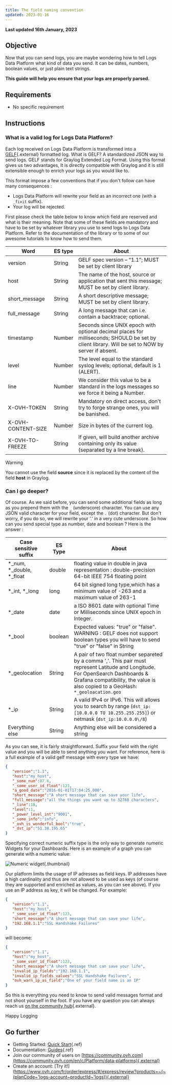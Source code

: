 ```yaml
---
title: The field naming convention
updated: 2023-01-16
---
```


**Last updated 16th January, 2023**

## Objective

Now that you can send logs, you are maybe wondering how to tell Logs Data Platform what kind of data you send. It can be dates, numbers, boolean values, or just plain text strings.

**This guide will help you ensure that your logs are properly parsed.**


## Requirements

- No specific requirement


## Instructions

### What is a valid log for Logs Data Platform?

Each log received on Logs Data Platform is transformed into a [GELF](https://go2docs.graylog.org/4-x/getting_in_log_data/gelf.html?tocpath=Getting%20in%20Log%20Data%7CLog%20Sources%7CGELF%7C_____0#GELFPayloadSpecification){.external} formatted log. What is GELF? A standardized JSON way to send logs. GELF stands for Graylog Extended Log Format. Using this format gives us two advantages, It is directly compatible with Graylog and it is still extensible enough to enrich your logs as you would like to.

This format impose a few conventions that if you don't follow can have many consequences :

- Logs Data Platform will rewrite your field as an incorrect one (with a `_fixit` suffix).
- Your log will be rejected.

First please check the table below to know which field are reserved and what is their meaning. Note that some of these fields are mandatory and have to be set by whatever library you use to send logs to Logs Data Platform. Refer to the documentation of the library or to some of our awesome tutorials to know how to send them.

|Word|ES type|About|
|---|---|---|
|version|String|GELF spec version – “1.1”; MUST be set by client library|
|host|String|The name of the host, source or application that sent this message; MUST be set by client library.|
|short_message|String|A short descriptive message; MUST be set by client library.|
|full_message|String|A long message that can i.e. contain a backtrace; optional.|
|timestamp|Number|Seconds since UNIX epoch with optional decimal places for milliseconds; SHOULD be set by client library. Will be set to NOW by server if absent.|
|level|Number|The level equal to the standard syslog levels; optional, default is 1 (ALERT).|
|line|Number|We consider this value to be a standard in the logs messages so we force it being a Number.|
|X-OVH-TOKEN|String|Mandatory on direct access, don't try to forge strange ones, you will be banished.|
|X-OVH-CONTENT-SIZE|Number|Size in bytes of the current log.|
|X-OVH-TO-FREEZE|String|If given, will build another archive containing only its value (separated by a line break).|


> [!warning]
>
> You cannot use the field **source** since it is replaced by the content of the field **host** in Graylog.


### Can I go deeper?

Of course. As we said before, you can send some additional fields as long as you prepend them with the `_` (underscore) character. You can use any JSON valid character for your field, except the `.` (dot) character. But don't worry, if you do so, we will rewrite your '.' in a very cute underscore. So how can you send special type as number, date and boolean ? Here is the answer :

|Case sensitive suffix|ES Type|About|
|---|---|---|
|*_num, *_double, *_float|double|floating value in double in java representation : double-precision 64-bit IEEE 754 floating point|
|*_int, *_long|long|64 bit signed long type,which has a minimum value of -263 and a maximum value of 263-1|
|*_date|date|a ISO 8601 date with optional Time or Milliseconds since UNIX epoch in Integer.|
|*_bool|boolean|Expected values: "true" or  "false". WARNING : GELF does not support boolean types you will have to send "true" or "false" in String|
|*_geolocation|String|A pair of two float number separeted by a comma ','. This pair must represent Latitude and Longitude. For OpenSearch Dashboards & Grafana compatibility, the value is also copied to a GeoHash: `*_geoloacation.geo`|
|*_ip|String|A valid IPv4 or IPv6. This will allows you to search by range (`dst_ip:[10.0.0.0 TO 10.255.255.255]`) or netmask (`dst_ip:10.0.0.0\/8`)|
|Everything else|String|Anything else will be considered a string|

As you can see, it is fairly straightforward. Suffix your field with the right value and you will be able to send anything you want. For reference, here is a full example of a valid gelf message with every type we have:


```json
{
   "version":"1.1",
   "host":"my_host",
   "_some_num":87.6,
   "_some_user_id_float":123,
   "a_good_date":"2016-01-01T17:04:25.000",
   "short_message":"A short message that can save your life",
   "full_message":"all the things you want up to 32768 characters",
   "_line":18,
   "level":1,
   "_power_level_int":"9001",
   "_some_info":"info",
   "_ovh_is_wonderful_bool":"true",
   "_dst_ip":"51.38.195.65"
}
```

Specifying correct numeric suffix type is the only way to generate numeric Widgets for your Dashboards. Here is an example of a graph you can generate with a numeric value:


![Numeric widget](images/bytes.png){.thumbnail}

Our platform limits the usage of IP adresses as field keys. IP addresses have a high cardinality and thus are not allowed to be used as keys (of course they are supported and enriched as values, as you can see above). If you use an IP address as key, it will be changed. For example:

```json
{
   "version":"1.1",
   "host":"my_host",
   "_some_user_id_float":123,
   "short_message":"A short message that can save your life",
   "192.168.1.1":"SSL Handshake Failures"
}
```

will become:

```json
{
   "version":"1.1",
   "host":"my_host",
   "_some_user_id_float":123,
   "short_message":"A short message that can save your life",
   "invalid_ip_fields":"192.168.1.1",
   "invalid_ip_fields_values":"SSL Handshake Failures",
   "ovh_warn_ip_as_field":"One of your field name is an IP"
}
```


So this is everything you need to know to send valid messages format and not shoot yourself in the foot. If you have any question you can always reach us [on the community hub](https://community.ovh.com/en/c/Platform/data-platforms){.external}.

Happy Logging


## Go further

- Getting Started: [Quick Start](/pages/platform/logs-data-platform/quick_start){.ref}
- Documentation: [Guides](/ie/en/logs-data-platform/){.ref}
- Join our community of users on [https://community.ovh.com](https://community.ovh.com/en/c/Platform/data-platforms){.external}
- Create an account: [Try it!](https://www.ovh.com/fr/order/express/#/express/review?products=~(~(planCode~'logs-account~productId~'logs)){.external}
